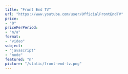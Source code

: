 ```yaml
---
title: "Front End TV"
url: "https://www.youtube.com/user/OfficialFrontEndTV"
price: 
- "0"
pricePerPeriod: 
- "n/a"
format: 
- "video"
subject: 
- "javascript"
- "node"
featured: "n"
picture: "/static/front-end-tv.png"
---
```

